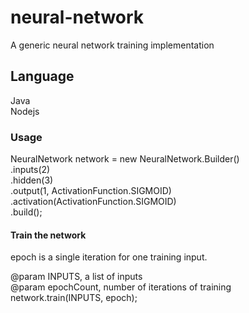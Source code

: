 # neural-network
A generic neural network training implementation

## Language
Java  
Nodejs

### Usage

NeuralNetwork network = new NeuralNetwork.Builder()  
<space><space><space><space><space>.inputs(2)  
.hidden(3)  
				.output(1, ActivationFunction.SIGMOID)  
				.activation(ActivationFunction.SIGMOID)  
				.build();  

#### Train the network

epoch is a single iteration for one training input.  
 
@param INPUTS, a list of inputs  
@param epochCount, number of iterations of training    
network.train(INPUTS, epoch);  



